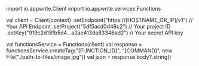 import io.appwrite.Client
import io.appwrite.services.Functions

val client = Client(context)
  .setEndpoint("https://[HOSTNAME_OR_IP]/v1") // Your API Endpoint
  .setProject("5df5acd0d48c2") // Your project ID
  .setKey("919c2d18fb5d4...a2ae413da83346ad2") // Your secret API key

val functionsService = Functions(client)
val response = functionsService.createTag("[FUNCTION_ID]", "[COMMAND]", new File("./path-to-files/image.jpg"))
val json = response.body?.string()
